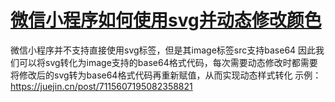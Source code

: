 # [微信小程序如何使用svg并动态修改颜色](https://github.com/Smileye-v/gitblog/issues/16)

微信小程序并不支持直接使用svg标签，但是其image标签src支持base64
因此我们可以将svg转化为image支持的base64格式代码，每次需要动态修改时都需要将修改后的svg转为base64格式代码再重新赋值，从而实现动态样式转化
示例：
https://juejin.cn/post/7115607195082358821